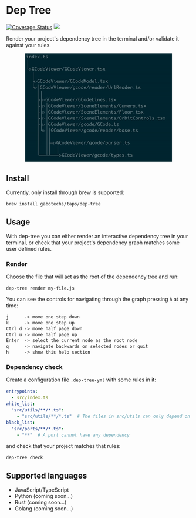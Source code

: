 # Dep Tree

[![Coverage Status](https://coveralls.io/repos/github/gabotechs/dep-tree/badge.svg?branch=main)](https://coveralls.io/github/gabotechs/dep-tree?branch=main)
![](https://img.shields.io/github/v/release/gabotechs/dep-tree?color=%e535abff)

Render your project's dependency tree in the terminal and/or validate it against your rules.

<p align="center">
    <img width="400" src="docs/demo.gif" alt="Dependency tree render">
</p>

## Install

Currently, only install through brew is supported:
```shell
brew install gabotechs/taps/dep-tree
```

## Usage

With dep-tree you can either render an interactive dependency tree in your terminal, or check
that your project's dependency graph matches some user defined rules.

### Render

Choose the file that will act as the root of the dependency tree and run:

```shell
dep-tree render my-file.js
```

You can see the controls for navigating through the graph pressing `h` at any time:

```
j      -> move one step down
k      -> move one step up
Ctrl d -> move half page down
Ctrl u -> move half page up
Enter  -> select the current node as the root node
q      -> navigate backwards on selected nodes or quit
h      -> show this help section
```

### Dependency check

Create a configuration file `.dep-tree-yml` with some rules in it:

```yml
entrypoints:
  - src/index.ts
white_list:
  "src/utils/**/*.ts":
    - "src/utils/**/*.ts"  # The files in src/utils can only depend on other utils
black_list:
  "src/ports/**/*.ts":
    - "**"  # A port cannot have any dependency
```

and check that your project matches that rules:

```shell
dep-tree check
```

## Supported languages

- JavaScript/TypeScript
- Python (coming soon...)
- Rust (coming soon...)
- Golang (coming soon...)
